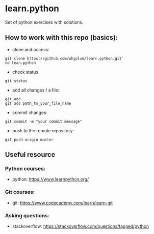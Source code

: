 # learn.python

Set of python exercises with solutions. 


## How to work with this repo (basics):

- clone and access: 

```
git clone https://github.com/whyplum/learn.python.git`
cd lean.python
```

- check status
```
git status
```

- add all changes / a file:
```
git add .
git add path_to_your_file_name
```

- commit changes:
```
git commit -m "your commit message"
```

- push to the remote repository:
```
git push origin master
```


## Useful resource

### Python courses:

- python: https://www.learnpython.org/

### Git courses:

- git: https://www.codecademy.com/learn/learn-git

### Asking questions:

- stackoverflow: https://stackoverflow.com/questions/tagged/python
